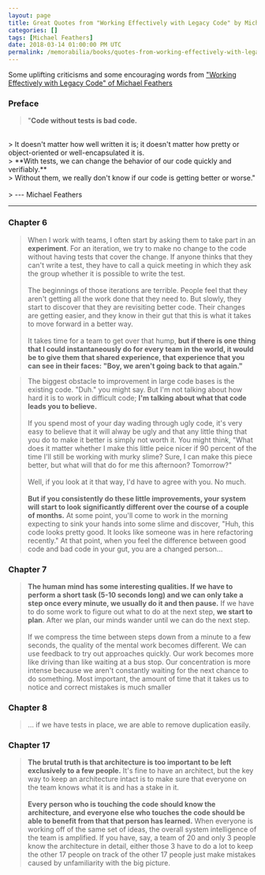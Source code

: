```yaml
---
layout: page
title: Great Quotes from "Working Effectively with Legacy Code" by Michael Feathers
categories: []
tags: [Michael Feathers]
date: 2018-03-14 01:00:00 PM UTC
permalink: /memorabilia/books/quotes-from-working-effectively-with-legacy-code/
---
```


Some uplifting criticisms and some encouraging words from ["Working Effectively with Legacy Code" of Michael Feathers](https://www.bookdepository.com/Working-Effectively-with-Legacy-Code-Michael-Feathers/9780131177055?a_aid=jflaga)





### Preface

> "**Code without tests is bad code.**
<br />
> It doesn't matter how well written it is; it doesn't matter how pretty or object-oriented or well-encapsulated it is. 
<br />
> **With tests, we can change the behavior of our code quickly and verifiably.**
<br />
> Without them, we really don't know if our code is getting better or worse."
<br /><br />
> --- Michael Feathers


----------

### Chapter 6

> When I work with teams, I often start by asking them to take part in an **experiment**. For an iteration, we try to make no change to the code without having tests that cover the change. If anyone thinks that they can't write a test, they have to call a quick meeting in which they ask the group whether it is possible to write the test.
<br /><br />
The beginnings of those iterations are terrible. People feel that they aren't getting all the work done that they need to. But slowly, they start to discover that they are revisiting better code. Their changes are getting easier, and they know in their gut that this is what it takes to move forward in a better way.
<br /><br />
It takes time for a team to get over that hump, **but if there is one thing that I could instantaneously do for every team in the world, it would be to give them that shared experience, that experience that you can see in their faces: "Boy, we aren't going back to that again."**


> The biggest obstacle to improvement in large code bases is the existing code. "Duh." you might say. But I'm not talking about how hard it is to work in difficult code; **I'm talking about what that code leads you to believe.**
<br /><br />
If you spend most of your day wading through ugly code, it's very easy to believe that it will alway be ugly and that any little thing that you do to make it better is simply not worth it. You might think, "What does it matter whether I make this little peice nicer if 90 percent of the time I'll still be working with murky slime? Sure, I can make this piece better, but what will that do for me this afternoon? Tomorrow?"
<br /><br />
Well, if you look at it that way, I'd have to agree with you. No much.
<br /><br />
**But if you consistently do these little improvements, your system will start to look significantly different over the course of a couple of months.** At some point, you'll come to work in the morning expecting to sink your hands into some slime and discover, "Huh, this code looks pretty good. It looks like someone was in here refactoring recently." At that point, when you feel the difference between good code and bad code in your gut, you are a changed person...


### Chapter 7

> **The human mind has some interesting qualities. If we have to perform a short task (5-10 seconds long) and we can only take a step once every minute, we usually do it and then pause.** If we have to do some work to figure out what to do at the next step, **we start to plan**. After we plan, our minds wander until we can do the next step.
<br /><br />
If we compress the time between steps down from a minute to a few seconds, the quality of the mental work becomes different. We can use feedback to try out approaches quickly. Our work becomes more like driving than like waiting at a bus stop. Our concentration is more intense because we aren't constantly waiting for the next chance to do something. Most important, the amount of time that it takes us to notice and correct mistakes is much smaller



### Chapter 8

> ... if we have tests in place, we are able to remove duplication easily.



### Chapter 17

> **The brutal truth is that architecture is too important to be left exclusively to a few people.** It's fine to have an architect, but the key way to keep an architecture intact is to make sure that everyone on the team knows what it is and has a stake in it.
<br /><br />
**Every person who is touching the code should know the architecture, and everyone else who touches the code should be able to benefit from that that person has learned.** When everyone is working off of the same set of ideas, the overall system intelligence of the team is amplified. If you have, say, a team of 20 and only 3 people know the architecture in detail, either those 3 have to do a lot to keep the other 17 people on track of the other 17 people just make mistakes caused by unfamiliarity with the big picture.



